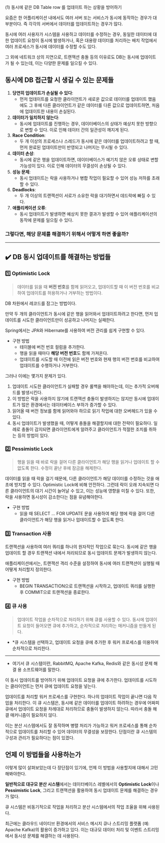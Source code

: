 

(1) 동시에 같은 DB Table row 를 업데이트 하는 상황을 방어하기

요즘은 한 어플리케이션 내에서도 여러 서버 또는 서비스가 동시에 동작하는 경우가 대부분이다. 즉 각각의 서버에서 데이터를 업데이트하는 경우가 많다. 

동시에 여러 사용자가 시스템을 사용하고 데이터를 수정하는 경우, 동일한 데이터에 대한 업데이트 요청이 동시에 발생하거나, 혹은 대용량 데이터를 처리하는 배치 작업에서 여러 프로세스가 동시에 데이터를 수정할 수도 있다. 

그 외에 네트워크 상의 지연으로, 트랜잭션 충돌 등의 이유로도 DB는 동시에 업데이트가 될 수 있는데, 이는 다양한 문제를 일으킬 수 있다.

## 동시에 DB 접근할 시 생길 수 있는 문제들

1. **당연히 업데이트가 손실될 수 있다**:
    - 먼저 업데이트를 요청한 클라이언트가 새로운 값으로 데이터를 업데이트 했음에도 그 후에 다른 클라이언트가 같은 데이터를 다른 값으로 업데이트하면, 처음에 업데이트한 내용이 손실된다.
2. **데이터가 일치하지 않는다**:
    - 동시에 업데이트를 진행하는 경우, 데이터베이스의 상태가 예상치 못한 방향으로 변할 수 있다. 이로 인해 데이터 간의 일관성이 깨지게 된다.
3. **Race Condition**:
    - 두 개 이상의 프로세스나 스레드가 동시에 같은 데이터를 업데이트하려고 할 때, 먼저 완료된 업데이트만이 반영되고 나머지는 무시될 수 있다.
4. **데이터 손상**:
    - 동시에 같은 행을 업데이트하면, 데이터베이스가 예기치 않은 오류 상태로 변할 가능성이 있다. 이로 인해 데이터의 무결성이 손상될 수 있다.
5. **성능 문제**:
    - 동시 업데이트는 락을 사용하거나 병합 작업이 필요할 수 있어 성능 저하를 초래할 수 있다.
6. **Deadlocks**:
    - 두 개 이상의 트랜잭션이 서로가 소유한 락을 대기하면서 데드락에 빠질 수 있다.
7. **애플리케이션 오류**:
    - 동시 업데이트가 발생하면 예상치 못한 결과가 발생할 수 있어 애플리케이션의 동작에 문제를 일으킬 수 있다.


### 그렇다면, 해당 문제를 해결하기 위해서 어떻게 하면 좋을까?

---

## ✔️ DB 동시 업데이트를 해결하는 방법들

### 1️⃣ **Optimistic Lock**

> 데이터를 읽을 때 **버전 번호**를 함께 읽어오고, 업데이트할 때 이 버전 번호를 비교하여 업데이트를 허용하거나 거부하는 방법이다.
> 
DB 차원에서 레코드를 잠그는 방법이다.

만약 두 개의 클라이언트가 동시에 같은 행을 읽어와서 업데이트하려고 한다면, 먼저 업데이트를 시도한 클라이언트만이 성공하고 나머지는 실패한다.

Spring에서는 JPA와 Hibernate를 사용하여 버전 관리를 쉽게 구현할 수 있다.

- 구현 방법
    - 테이블에 버전 번호 컬럼을 추가한다.
    - 행을 읽을 때마다 **해당 버전 번호**도 함께 가져온다.
    - 업데이트를 시도할 때 이전에 읽은 버전 번호와 현재 행의 버전 번호를 비교하여 업데이트를 수행하거나 거부한다.

그러나 이에는 몇가지 문제가 있다. 

1. 업데이트 시도한 클라이언트가 실패할 경우 롤백을 해야하는데, 이는 추가적 오버헤드를 발생시킨다.
2. 이 방법은 락을 사용하지 않기에 트랜잭션 충돌이 발생하지는 않지만 동시에 업데이트가 많은 환경에서는 데이터베이스 부하가 증가할 수 있다.
3. 읽어올 때 버전 정보를 함께 읽어와야 하므로 읽기 작업에 대한 오버헤드가 있을 수 있다. 
4. 동시 업데이트가 발생했을 때, 어떻게 충돌을 해결할지에 대한 전략이 필요하다. 일례로 충돌이 감지되면 클라이언트에게 알려주고 클라이언트가 적절한 조치를 취하는 등의 방법이 있다.

### 2️⃣ **Pessimistic Lock**

> 행을 읽을 때 바로 락을 걸어 다른 클라이언트가 해당 행을 읽거나 업데이트 할 수 없도록 한다. 수정이 끝난 후에 잠금을 해제한다.
> 
데이터를 읽을 때 락을 걸기 때문에, 다른 클라이언트가 해당 데이터를 수정하는 것을 애초에 방지할 수 있다. Optimistic Lock에 비해 안전하다. 그런데 락이 오래 지속되면 다른 클라이언트의 대기 시간이 늘어날 수 있고, 이는 성능에 영향을 미칠 수 있다. 또한, 락을 사용하면 동시성이 감소한다는 점을 유념해야한다.

- 구현 방법
    - 읽을 때 SELECT ... FOR UPDATE 문을 사용하여 해당 행에 락을 걸어 다른 클라이언트가 해당 행을 읽거나 업데이트할 수 없도록 한다.

### 3️⃣ Transaction 사용

트랜잭션을 사용하여 여러 쿼리를 하나의 원자적인 작업으로 묶는다. 동시에 같은 행을 업데이트 할 경우 트랜잭션 내에서 처리되므로 동시 업데이트 문제가 발생하지 않는다. 

애플리케이션에서는, 트랜잭션 격리 수준을 설정하여 동시에 여러 트랜잭션이 실행될 때 어떻게 처리할지 정의한다.

- 구현 방법
    - BEGIN TRANSACTION으로 트랜잭션을 시작하고, 업데이트 쿼리를 실행한 후 COMMIT으로 트랜잭션을 종료한다.

### 4️⃣ 큐 사용

> 업데이트 작업을 순차적으로 처리하기 위해 큐를 사용할 수 있다. 동시에 업데이트 요청이 들어오면 큐에 추가하고, 순차적으로 처리하는 매커니즘을 만들게 된다.
> 
- *큐 시스템을 선택하고, 업데이트 요청을 큐에 추가한 후 워커 프로세스를 이용하여 순차적으로 처리한다.

---

* 여기서 큐 시스템이란, RabbitMQ, Apache Kafka, Redis와 같은 동시성 문제 해결 용 소프트웨어를 말한다. 

이 동시 업데이트를 방어하기 위해 업데이트 요청을 큐에 추가한다. 업데이트를 시도하는 클라이언트는 먼저 큐에 업데이트 요청을 넣는다. 

업데이트를 처리할 워커 프로세스를 구현한다. 하나의 업데이트 작업이 끝나면 다음 작업을 처리한다. 이 큐 시스템은, 동시에 같은 데이터를 업데이트 하려하는 경우에 어짜피 큐에서 업데이트 요청을 차례대로 처리하므로 충돌이 발생하지 않는다. 따라서 충돌 해결 매커니즘이 필요하지 않다.

이는 분산 시스템에서도 잘 동작하며 병렬 처리가 가능하고 워커 프로세스를 통해 순차적으로 업데이트를 처리할 수 있어 데이터의 무결성을 보장한다. 단점이란 큐 시스템의 구성과 관리가 필요하다는 점이 있겠다. 

## 언제 이 방법들을 사용하는가

이렇게 많이 살펴보았는데 다 장단점이 있기에, 언제 이 방법을 사용할지에 대해서 고민해봐야한다.

**일반적으로 대규모 분산 시스템**에서는 데이터베이스 레벨에서의 **Optimistic Lock**이나 **Pessimistic Lock**, 그리고 트랜잭션을 활용하여 동시 업데이트 문제를 해결하는 경우가 많다.

큐 시스템은 비동기적으로 작업을 처리하고 분산 시스템에서의 작업 조율을 위해 사용된다.

최근에는 클라우드 네이티브 환경에서의 서비스 메시지 큐나 스트리밍 플랫폼 (예: Apache Kafka)의 활용이 증가하고 있다. 이는 대규모 데이터 처리 및 이벤트 스트리밍에서 동시성 문제를 해결하는 데 사용된다.
